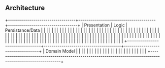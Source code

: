 ## Architecture

+----------------------------------+---------------------------------------+-----------------------------------+
| Presentation                     | Logic                                 | Persistance/Data                  |
|                                  |                                       |                                   |
|                                  |                                       |                                   |
|                                  |                                       |                                   |
|                                  |                                       |                                   |
|                                  |                                       |                                   |
|                                  |                                       |                                   |
|                                  |                                       |                                   |
|                                  |                                       |                                   |
|                                  |                                       |                                   |
|                                  |                                       |                                   |
|                                  |                                       |                                   |
|                                  |                                       |                                   |
|                                  |                                       |                                   |
|                                  |                                       |                                   |
|                                  |                                       |                                   |
|                                  |                                       |                                   |
|                                  |                                       |                                   |
|                                  |                                       |                                   |
|                                  |                                       |                                   |
|                                  |                                       |                                   |
|                                  |                                       |                                   |
|                                  |                                       |                                   |
|                                  |                                       |                                   |
|                                  |                                       |                                   |
|                                  |                                       |                                   |
|                                  |                                       |                                   |
|                                  |                                       |                                   |
|                                  |                                       |                                   |
|                                  |                                       |                                   |
|                                  |                                       |                                   |
|                                  |                                       |                                   |
|                                  |                                       |                                   |
|                                  |                                       |                                   |
|                                  |                                       |                                   |
|                                  |                                       |                                   |
|                                  |                                       |                                   |
|                                  |                                       |                                   |
+----------------------------------+---------------------------------------+-----------------------------------+
| Domain Model                                                                                                 |
|                                                                                                              |
|                                                                                                              |
|                                                                                                              |
|                                                                                                              |
|                                                                                                              |
|                                                                                                              |
|                                                                                                              |
|                                                                                                              |
|                                                                                                              |
|                                                                                                              |
|                                                                                                              |
|                                                                                                              |
|                                                                                                              |
+--------------------------------------------------------------------------------------------------------------+
